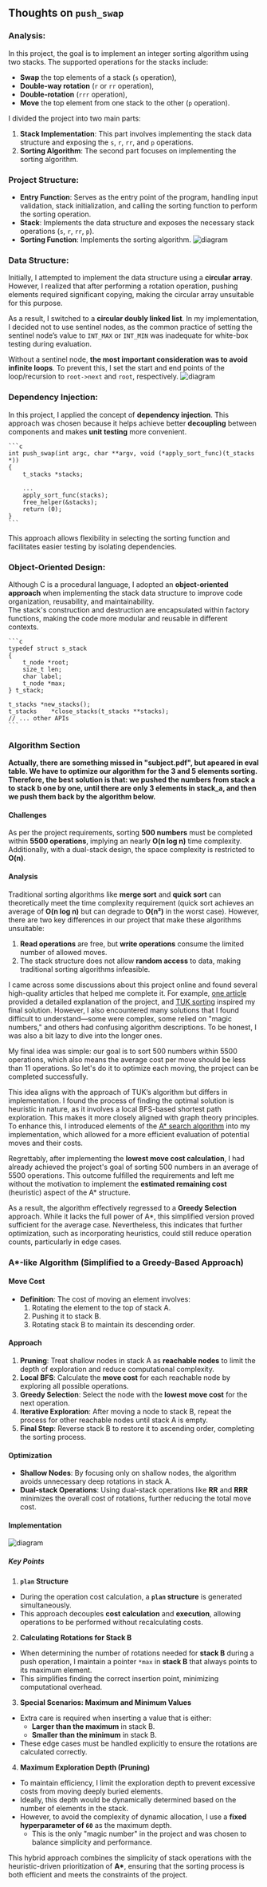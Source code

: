 ## Thoughts on `push_swap`

### Analysis:

In this project, the goal is to implement an integer sorting algorithm using two stacks. The supported operations for the stacks include:

- **Swap** the top elements of a stack (`s` operation),
- **Double-way rotation** (`r` or `rr` operation),
- **Double-rotation** (`rrr` operation),
- **Move** the top element from one stack to the other (`p` operation).

I divided the project into two main parts:
1. **Stack Implementation**: This part involves implementing the stack data structure and exposing the `s`, `r`, `rr`, and `p` operations.
2. **Sorting Algorithm**: The second part focuses on implementing the sorting algorithm.

### Project Structure:

- **Entry Function**: Serves as the entry point of the program, handling input validation, stack initialization, and calling the sorting function to perform the sorting operation.
- **Stack**: Implements the data structure and exposes the necessary stack operations (`s`, `r`, `rr`, `p`).
- **Sorting Function**: Implements the sorting algorithm.
![diagram](./imgs/push_swap_1.png)

### Data Structure:
Initially, I attempted to implement the data structure using a **circular array**. However, I realized that after performing a rotation operation, pushing elements required significant copying, making the circular array unsuitable for this purpose.

As a result, I switched to a **circular doubly linked list**. In my implementation, I decided not to use sentinel nodes, as the common practice of setting the sentinel node’s value to `INT_MAX` or `INT_MIN` was inadequate for white-box testing during evaluation.

Without a sentinel node, **the most important consideration was to avoid infinite loops**. To prevent this, I set the start and end points of the loop/recursion to `root->next` and `root`, respectively.
![diagram](./imgs/push_swap_2.png)

### Dependency Injection:
In this project, I applied the concept of **dependency injection**. This approach was chosen because it helps achieve better **decoupling** between components and makes **unit testing** more convenient.

    ```c
    int push_swap(int argc, char **argv, void (*apply_sort_func)(t_stacks *))
    {
        t_stacks *stacks;

        ...
        apply_sort_func(stacks);
        free_helper(&stacks);
        return (0);
    }
    ```
This approach allows flexibility in selecting the sorting function and facilitates easier testing by isolating dependencies.

### Object-Oriented Design:
Although C is a procedural language, I adopted an **object-oriented approach** when implementing the stack data structure to improve code organization, reusability, and maintainability.  
The stack's construction and destruction are encapsulated within factory functions, making the code more modular and reusable in different contexts.

    ```c
    typedef struct s_stack
    {
        t_node *root;
        size_t len;
        char label;
        t_node *max;
    } t_stack;

    t_stacks *new_stacks();
    t_stacks	*close_stacks(t_stacks **stacks);
    // ... other APIs
    ```
### Algorithm Section

**Actually, there are something missed in "subject.pdf", but apeared in eval table. We have to optimize our algorithm for the 3 and 5 elements sorting. Therefore, the best solution is that: we pushed the numbers from stack a to stack b one by one, until there are only 3 elements in stack_a, and then we push them back by the algorithm below.**

#### Challenges

As per the project requirements, sorting **500 numbers** must be completed within **5500 operations**, implying an nearly **O(n log n)** time complexity. Additionally, with a dual-stack design, the space complexity is restricted to **O(n)**.

#### Analysis

Traditional sorting algorithms like **merge sort** and **quick sort** can theoretically meet the time complexity requirement (quick sort achieves an average of **O(n log n)** but can degrade to **O(n²)** in the worst case). However, there are two key differences in our project that make these algorithms unsuitable:

1. **Read operations** are free, but **write operations** consume the limited number of allowed moves.
2. The stack structure does not allow **random access** to data, making traditional sorting algorithms infeasible.

I came across some discussions about this project online and found several high-quality articles that helped me complete it. For example, [one article](https://medium.com/@jamierobertdawson/push-swap-the-least-amount-of-moves-with-two-stacks-d1e76a71789a) provided a detailed explanation of the project, and [TUK sorting](https://medium.com/@ayogun/push-swap-c1f5d2d41e97) inspired my final solution. However, I also encountered many solutions that I found difficult to understand—some were complex, some relied on "magic numbers," and others had confusing algorithm descriptions. To be honest, I was also a bit lazy to dive into the longer ones.

My final idea was simple: our goal is to sort 500 numbers within 5500 operations, which also means the average cost per move should be less than 11 operations. So let's do it to optimize each moving, the project can be completed successfully.

This idea aligns with the approach of TUK’s algorithm but differs in implementation. I found the process of finding the optimal solution is heuristic in nature, as it involves a local BFS-based shortest path exploration. This makes it more closely aligned with graph theory principles. To enhance this, I introduced elements of the [A* search algorithm](https://www.geeksforgeeks.org/a-algorithm-and-its-heuristic-search-strategy-in-artificial-intelligence/) into my implementation, which allowed for a more efficient evaluation of potential moves and their costs.

Regrettably, after implementing the **lowest move cost calculation**, I had already achieved the project's goal of sorting 500 numbers in an average of 5500 operations. This outcome fulfilled the requirements and left me without the motivation to implement the **estimated remaining cost** (heuristic) aspect of the A* structure. 

As a result, the algorithm effectively regressed to a **Greedy Selection** approach. While it lacks the full power of A*, this simplified version proved sufficient for the average case. Nevertheless, this indicates that further optimization, such as incorporating heuristics, could still reduce operation counts, particularly in edge cases.

### A*-like Algorithm (Simplified to a Greedy-Based Approach)

#### Move Cost

- **Definition**: The cost of moving an element involves:
  1. Rotating the element to the top of stack A.
  2. Pushing it to stack B.
  3. Rotating stack B to maintain its descending order.

#### Approach

1. **Pruning**: Treat shallow nodes in stack A as **reachable nodes** to limit the depth of exploration and reduce computational complexity.  
2. **Local BFS**: Calculate the **move cost** for each reachable node by exploring all possible operations.  
3. **Greedy Selection**: Select the node with the **lowest move cost** for the next operation.  
4. **Iterative Exploration**: After moving a node to stack B, repeat the process for other reachable nodes until stack A is empty.  
5. **Final Step**: Reverse stack B to restore it to ascending order, completing the sorting process.

#### Optimization

- **Shallow Nodes**: By focusing only on shallow nodes, the algorithm avoids unnecessary deep rotations in stack A.
- **Dual-stack Operations**: Using dual-stack operations like **RR** and **RRR** minimizes the overall cost of rotations, further reducing the total move cost.

#### Implementation

![diagram](../pseudo_code/push_swap.png)

##### Key Points

1. **`plan` Structure**
- During the operation cost calculation, a **`plan` structure** is generated simultaneously.
- This approach decouples **cost calculation** and **execution**, allowing operations to be performed without recalculating costs.

2. **Calculating Rotations for Stack B**
- When determining the number of rotations needed for **stack B** during a push operation, I maintain a pointer `*max` in **stack B** that always points to its maximum element.
- This simplifies finding the correct insertion point, minimizing computational overhead.

3. **Special Scenarios: Maximum and Minimum Values**
- Extra care is required when inserting a value that is either:
  - **Larger than the maximum** in stack B.
  - **Smaller than the minimum** in stack B.
- These edge cases must be handled explicitly to ensure the rotations are calculated correctly.

4. **Maximum Exploration Depth (Pruning)**
- To maintain efficiency, I limit the exploration depth to prevent excessive costs from moving deeply buried elements.
- Ideally, this depth would be dynamically determined based on the number of elements in the stack.
- However, to avoid the complexity of dynamic allocation, I use a **fixed hyperparameter of `60`** as the maximum depth.
  - This is the only "magic number" in the project and was chosen to balance simplicity and performance.

This hybrid approach combines the simplicity of stack operations with the heuristic-driven prioritization of **A\***, ensuring that the sorting process is both efficient and meets the constraints of the project.
